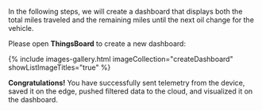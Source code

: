 In the following steps, we will create a dashboard that displays both the total miles traveled and the remaining miles until the next oil change for the vehicle.

Please open **ThingsBoard** to create a new dashboard:

{% include images-gallery.html imageCollection="createDashboard" showListImageTitles="true" %}

**Congratulations!** You have successfully sent telemetry from the device, saved it on the edge, pushed filtered data to the cloud, and visualized it on the dashboard.